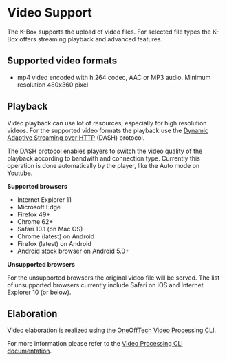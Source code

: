 # Video Support

The K-Box supports the upload of video files. For selected file types the K-Box offers streaming playback and advanced features.

## Supported video formats

- mp4 video encoded with h.264 codec, AAC or MP3 audio. Minimum resolution 480x360 pixel

## Playback

Video playback can use lot of resources, especially for high resolution videos. For the supported video formats the playback use the [Dynamic Adaptive Streaming over HTTP](https://en.wikipedia.org/wiki/Dynamic_Adaptive_Streaming_over_HTTP) (DASH) protocol.

The DASH protocol enables players to switch the video quality of the playback according to bandwith and connection type. Currently this operation is done automatically by the player, like the Auto mode on Youtube.

**Supported browsers**

- Internet Explorer 11
- Microsoft Edge
- Firefox 49+
- Chrome 62+
- Safari 10.1 (on Mac OS)
- Chrome (latest) on Android 
- Firefox (latest) on Android
- Android stock browser on Android 5.0+

**Unsupported browsers**

For the unsupported browsers the original video file will be served. The list of unsupported browsers currently include Safari on iOS and Internet Explorer 10 (or below).

## Elaboration

Video elaboration is realized using the [OneOffTech Video Processing CLI](https://github.com/OneOffTech/video-processing-cli/).

For more information please refer to the [Video Processing CLI documentation](https://github.com/OneOffTech/video-processing-cli/#video-processing).
